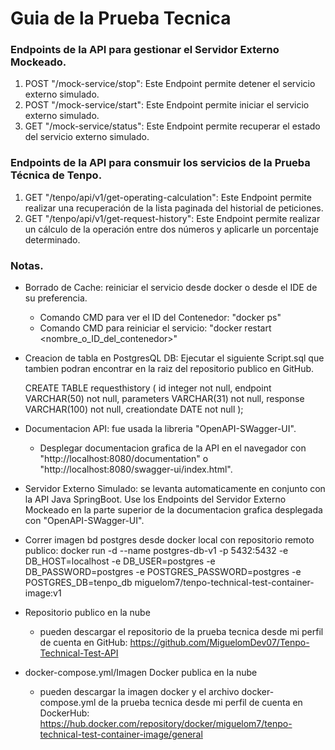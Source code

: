 # Guia de la Prueba Tecnica

### Endpoints de la API para gestionar el Servidor Externo Mockeado.

1. POST "/mock-service/stop":  Este Endpoint permite detener el servicio externo simulado.
2. POST "/mock-service/start":  Este Endpoint permite iniciar el servicio externo simulado.
3. GET  "/mock-service/status":  Este Endpoint permite recuperar el estado del servicio externo simulado.


### Endpoints de la API para consmuir los servicios de la Prueba Técnica de Tenpo.

1. GET  "/tenpo/api/v1/get-operating-calculation":   Este Endpoint permite realizar una recuperación de la lista paginada del historial de peticiones.
2. GET  "/tenpo/api/v1/get-request-history":        Este Endpoint permite realizar un cálculo de la operación entre dos números y aplicarle un porcentaje determinado.


### Notas.

* Borrado de Cache: reiniciar el servicio desde docker o desde el IDE de su preferencia.
	- Comando CMD para ver el ID del Contenedor:   "docker ps"
	- Comando CMD para reiniciar el servicio: 		"docker restart <nombre_o_ID_del_contenedor>"

* Creacion de tabla en PostgresQL DB:   Ejecutar el siguiente Script.sql que tambien podran encontrar en la raiz del repositorio publico en GitHub.

	CREATE TABLE requesthistory (
  		id integer not null,
  		endpoint VARCHAR(50) not null,
  		parameters VARCHAR(31) not null,
  		response VARCHAR(100) not null,
  		creationdate DATE not null
	);

* Documentacion API: fue usada la libreria "OpenAPI-SWagger-UI".
	- Desplegar documentacion grafica de la API en el navegador con "http://localhost:8080/documentation" o "http://localhost:8080/swagger-ui/index.html".

* Servidor Externo Simulado: se levanta automaticamente en conjunto con la API Java SpringBoot. Use los Endpoints del Servidor Externo Mockeado 
en la parte superior de la documentacion grafica desplegada con "OpenAPI-SWagger-UI".

* Correr imagen bd postgres desde docker local con repositorio remoto publico: docker run -d --name postgres-db-v1 -p 5432:5432 -e DB_HOST=localhost -e DB_USER=postgres -e DB_PASSWORD=postgres -e POSTGRES_PASSWORD=postgres -e POSTGRES_DB=tenpo_db miguelom7/tenpo-technical-test-container-image:v1

* Repositorio publico en la nube
	- pueden descargar el repositorio de la prueba tecnica desde mi perfil de cuenta en GitHub:  https://github.com/MiguelomDev07/Tenpo-Technical-Test-API

* docker-compose.yml/Imagen Docker publica en la nube
	- pueden descargar la imagen docker y el archivo docker-compose.yml de la prueba tecnica desde mi perfil de cuenta en DockerHub:  https://hub.docker.com/repository/docker/miguelom7/tenpo-technical-test-container-image/general
